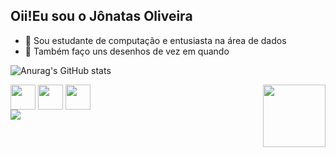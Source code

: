 ## Oii!Eu sou o Jônatas Oliveira 

- 🌱 Sou estudante de computação e entusiasta na área de dados
- 🌱 Também faço uns desenhos de vez em quando

![Anurag's GitHub stats](https://github-readme-stats.vercel.app/api?username=Jonatas-G-Oliveira&show_icons=true&theme=dracula)

<div style = "display: inline_block><br>
  <img align = "center" heigh ="30" width = "40" src="https://cdn.jsdelivr.net/gh/devicons/devicon@latest/icons/microsoftsqlserver/microsoftsqlserver-plain-wordmark.svg" />
  <img align = "center" heigh ="30" width = "40"  src="https://cdn.jsdelivr.net/gh/devicons/devicon@latest/icons/python/python-plain.svg" />
  <img align = "center" heigh ="30" width = "40" src="https://cdn.jsdelivr.net/gh/devicons/devicon@latest/icons/java/java-plain.svg" />
  <img align = "center" heigh ="30" width = "40" src="https://cdn.jsdelivr.net/gh/devicons/devicon@latest/icons/c/c-plain.svg" />
  
  <img align = "right" src="https://github.com/Jonatas-G-Oliveira/Jonatas-G-Oliveira/assets/130922069/2deb736d-2a7f-4f5f-a8bd-89d8b8eecefb" width =" 100px"/>
</div>

<div style = "display">
	<a href = "https://www.artstation.com/jonatasoliveira3" targert="blank"> <img src ="https://img.shields.io/badge/-Behance-blue?style=for-the-badge&logo=behance&logoColor=white" target="_blank"></a>
</div>

